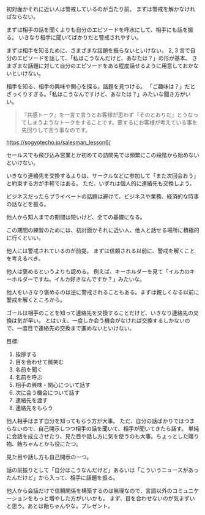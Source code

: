 初対面かそれに近い人は警戒しているのが当たり前。
まずは警戒を解かなければならない。

まずは相手の話を聞くよりも自分のエピソードを呼水にして、相手にも話を振る。
いきなり相手に聞いてばかりだと警戒されやすい。

まずは相手を知るために、さまざまな話題を振らないといけない。
2, 3 言で自分のエピソードを話して、「私はこうなんだけど、あなたは？」の形が基本。
さまざまな話題に対して自分のエピソードをある程度話せるように用意しておかないといけない。

相手を知る、相手の興味や関心を探る。話題を見つける。
「ご趣味は？」だとざっくりすぎる。「私はこうなんですけど、あなたは？」みたいな聞き方がいい。

> 『共感トーク』を一言で言うとお客様が思わず『そのとおりだ』とうなってしまうようなトークをすることです。要するにお客様が考えている事を先回りして言う事なのです。

https://sogyotecho.jp/salesman_lesson6/

セールスでも飛び込み営業とか初めての訪問先では頻繁にこの段階から始めないといけない。

いきなり連絡先を交換するよりは、サークルなどに参加して「また次回会おう」と約束する方が手軽ではある。
ただ、いずれは個人的に連絡先も交換しよう。

ビジネスだったらプライベートの話題は避けて、ビジネスや業務、経済的な時事の話などを振る。

他人から知人までの期間は短いけど、全ての基礎になる。

この期間の練習のためには、初対面かそれに近い人、他人と話せる場所に積極的に行くといい。

他人には警戒されているのが前提。
まずは信頼される以前に、警戒を解くことを考えるべき。

他人は褒めるというよりも認める。
例えば、キーホルダーを見て「イルカのキーホルダーですね。イルカ好きなんですか？」みたいな。

他人をいきなり褒めるのは逆に警戒されることもある。まずは親しくなる以前に警戒を解くところから。

ゴールは相手のことを知って連絡先を交換することだけど、いきなり連絡先の交換は気が早い。
とはいえ、一度しか会う機会がなければ交換するしかないので、一度目で連絡先の交換まで進めないといけない。

目標:

1. 挨拶する
2. 目を合わせて微笑む
3. 名前を聞く
4. 名前を呼ぶ
5. 相手の興味・関心について話す
6. 次に会う機会について話す
7. 連絡先を渡す
8. 連絡先をもらう

他人相手はまず自分を知ってもらう方が大事。
ただ、自分の話ばかりではつまらないので、自己開示しつつ相手の話を聞いて、相手が聞いてきたら話す。
単純に会話を成立させたり、見た目や話し方に気を使うのも大事。ちょっとした贈り物、飴ちゃんとかも役にたつ。

見た目や話し方も自己開示の一つ。

話の前振りとして「自分はこうなんだけど」あるいは「こういうニュースがあったんだけど」から入って、相手に話題を振る。

他人から会話だけで信頼関係を構築するのは無理なので、言語以外のコミュニケーションをもっと増やした方がいいかも。
まず、目を合わせないのが気まずいと思う。あとは飴ちゃんやな。プレゼント。
